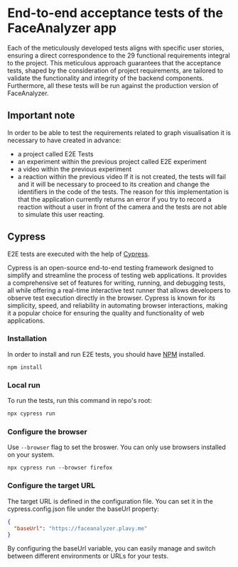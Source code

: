 # End-to-end acceptance tests of the FaceAnalyzer app

Each of the meticulously developed tests aligns with specific user stories, 
ensuring a direct correspondence to the 29 functional requirements integral 
to the project. This meticulous approach guarantees that the acceptance tests, 
shaped by the consideration of project requirements, are tailored to validate 
the functionality and integrity of the backend components. Furthermore, all 
these tests will be run against the production version of FaceAnalyzer.

## Important note
In order to be able to test the requirements related to graph visualisation it is necessary to have created in advance:
- a project called E2E Tests
- an experiment within the previous project called E2E experiment
- a video within the previous experiment
- a reaction within the previous video
If it is not created, the tests will fail and it will be necessary to proceed to its creation and change the identifiers in the code of the tests.
The reason for this implementation is that the application currently returns an error if you try to record a reaction without a user in front of the camera and the tests are not able to simulate this user reacting.

## Cypress

E2E tests are executed with the help of [Cypress](https://www.cypress.io/).  

Cypress is an open-source end-to-end testing framework designed to simplify and 
streamline the process of testing web applications. It provides a comprehensive 
set of features for writing, running, and debugging tests, all while offering a 
real-time interactive test runner that allows developers to observe test 
execution directly in the browser. Cypress is known for its simplicity, speed, 
and reliability in automating browser interactions, making it a popular choice 
for ensuring the quality and functionality of web applications.

### Installation

In order to install and run E2E tests, you should have [NPM](https://www.npmjs.com/package/npm) installed.

```
npm install
```

### Local run

To run the tests, run this command in repo's root:

```bash
npx cypress run
```

### Configure the browser

Use `--browser` flag to set the broswer. You can only use browsers installed on your system.

```
npx cypress run --browser firefox
```

### Configure the target URL

The target URL is defined in the configuration file. You can set it in the cypress.config.json 
file under the baseUrl property:

```json
{
  "baseUrl": "https://faceanalyzer.plavy.me"
}
```

By configuring the baseUrl variable, you can easily manage and switch between different 
environments or URLs for your tests.
